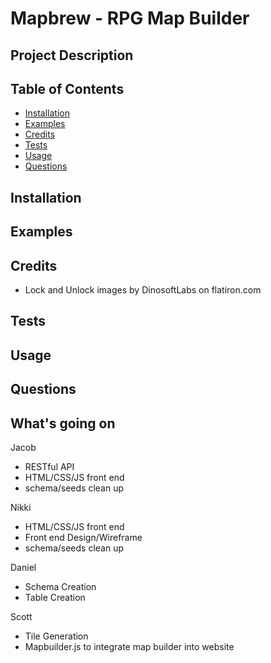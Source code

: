 # Mapbrew - RPG Map Builder

## Project Description


## Table of Contents

- [Installation](#installation)
- [Examples](#examples)
- [Credits](#credits)
- [Tests](#tests)
- [Usage](#usage)
- [Questions](#questions)

## Installation <a id="installation"></a>

## Examples <a id="examples"></a>


## Credits<a id="credits"></a>

- Lock and Unlock images by DinosoftLabs on flatiron.com 

## Tests <a id="tests"></a>

## Usage <a id="usage"></a>

## Questions <a id="questions"></a>

## What's going on

Jacob
- RESTful API 
- HTML/CSS/JS front end 
- schema/seeds clean up

Nikki 
- HTML/CSS/JS front end
- Front end Design/Wireframe
- schema/seeds clean up

Daniel 
- Schema Creation
- Table Creation

Scott
- Tile Generation 
- Mapbuilder.js to integrate map builder into website 